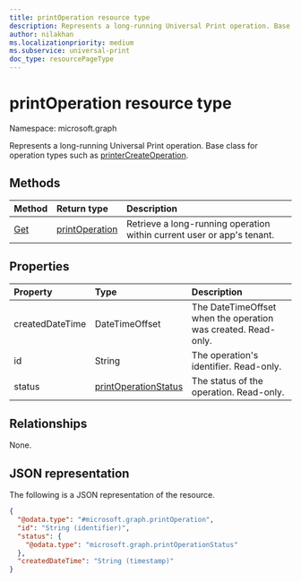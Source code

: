 ```yaml
---
title: printOperation resource type
description: Represents a long-running Universal Print operation. Base class for operation types such as printerCreateOperation.
author: nilakhan
ms.localizationpriority: medium
ms.subservice: universal-print
doc_type: resourcePageType
---
```


# printOperation resource type

Namespace: microsoft.graph

Represents a long-running Universal Print operation. Base class for operation types such as [printerCreateOperation](printercreateoperation.md).

## Methods
|Method|Return type|Description|
|:---|:---|:---|
| [Get](../api/printoperation-get.md) | [printOperation](printoperation.md) | Retrieve a long-running operation within current user or app's tenant. |

## Properties
|Property|Type|Description|
|:---|:---|:---|
|createdDateTime|DateTimeOffset|The DateTimeOffset when the operation was created. Read-only.|
|id|String|The operation's identifier. Read-only.|
|status|[printOperationStatus](printoperationstatus.md)|The status of the operation. Read-only.|

## Relationships
None.

## JSON representation
The following is a JSON representation of the resource.
<!-- {
  "blockType": "resource",
  "keyProperty": "id",
  "@odata.type": "microsoft.graph.printOperation",
  "openType": false
}
-->
``` json
{
  "@odata.type": "#microsoft.graph.printOperation",
  "id": "String (identifier)",
  "status": {
    "@odata.type": "microsoft.graph.printOperationStatus"
  },
  "createdDateTime": "String (timestamp)"
}
```

